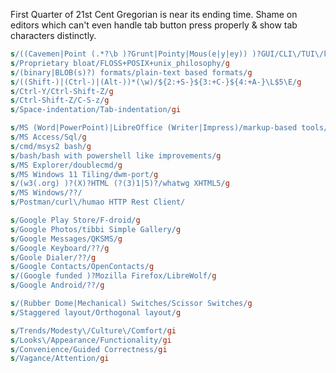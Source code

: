 First Quarter of 21st Cent Gregorian is near its ending time.
Shame on editors which can't even handle tab button press properly & show tab characters distinctly.

```sed
s/((Cavemen|Point (.*?\b )?Grunt|Pointy|Mous(e|y|ey)) )?GUI/CLI\/TUI\/keyboard driven GUI/g
s/Proprietary bloat/FLOSS+POSIX+unix_philosophy/g
s/(binary|BLOB(s)?) formats/plain-text based formats/g
s/((Shift-)|(Ctrl-)|(Alt-))*(\w)/${2:+S-}${3:+C-}${4:+A-}\L$5\E/g
s/Ctrl-Y/Ctrl-Shift-Z/g
s/Ctrl-Shift-Z/C-S-z/g
s/Space-indentation/Tab-indentation/gi
```

```sed
s/MS (Word|PowerPoint)|LibreOffice (Writer|Impress)/markup-based tools/
s/MS Access/Sql/g
s/cmd/msys2 bash/g
s/bash/bash with powershell like improvements/g
s/MS Explorer/doublecmd/g
s/MS Windows 11 Tiling/dwm-port/g
s/(w3(.org) )?(X)?HTML (?(3)1|5)?/whatwg XHTML5/g
s/MS Windows/??/
s/Postman/curl\/humao HTTP Rest Client/
```

```sed
s/Google Play Store/F-droid/g
s/Google Photos/tibbi Simple Gallery/g
s/Google Messages/QKSMS/g
s/Google Keyboard/??/g
s/Goole Dialer/??/g
s/Google Contacts/OpenContacts/g
s/(Google funded )?Mozilla Firefox/LibreWolf/g
s/Google Android/??/g
```

```sed
s/(Rubber Dome|Mechanical) Switches/Scissor Switches/g
s/Staggered layout/Orthogonal layout/g
```

```sed
s/Trends/Modesty\/Culture\/Comfort/gi
s/Looks\/Appearance/Functionality/gi
s/Convenience/Guided Correctness/gi
s/Vagance/Attention/gi
```
